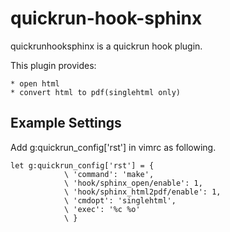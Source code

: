 quickrun-hook-sphinx
====================
quickrunhooksphinx is a quickrun hook plugin.

This plugin provides:

    * open html
    * convert html to pdf(singlehtml only)


Example Settings
----------------
Add g:quickrun_config['rst'] in vimrc as following.

    let g:quickrun_config['rst'] = {
                \ 'command': 'make',
                \ 'hook/sphinx_open/enable': 1,
                \ 'hook/sphinx_html2pdf/enable': 1,
                \ 'cmdopt': 'singlehtml',
                \ 'exec': '%c %o'
                \ }
